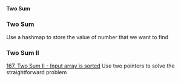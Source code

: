 #### Two Sum
### Two Sum
Use a hashmap to store the value of number that we want to find

### Two Sum II
[167. Two Sum II - Input array is sorted](https://leetcode.com/problems/two-sum-ii-input-array-is-sorted/)
Use two pointers to solve the straightforward problem

